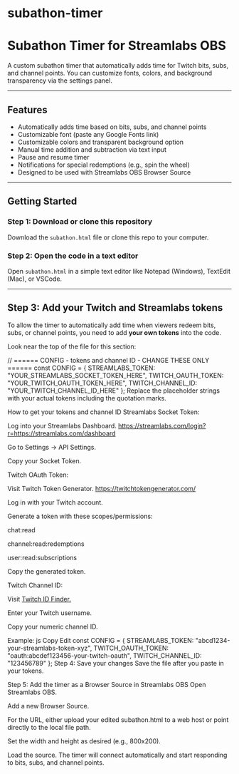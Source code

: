 # subathon-timer

# Subathon Timer for Streamlabs OBS

A custom subathon timer that automatically adds time for Twitch bits, subs, and channel points. You can customize fonts, colors, and background transparency via the settings panel.

---

## Features

- Automatically adds time based on bits, subs, and channel points
- Customizable font (paste any Google Fonts link)
- Customizable colors and transparent background option
- Manual time addition and subtraction via text input
- Pause and resume timer
- Notifications for special redemptions (e.g., spin the wheel)
- Designed to be used with Streamlabs OBS Browser Source

---

## Getting Started

### Step 1: Download or clone this repository

Download the `subathon.html` file or clone this repo to your computer.

### Step 2: Open the code in a text editor

Open `subathon.html` in a simple text editor like Notepad (Windows), TextEdit (Mac), or VSCode.

---

## Step 3: Add your Twitch and Streamlabs tokens

To allow the timer to automatically add time when viewers redeem bits, subs, or channel points, you need to add **your own tokens** into the code.

Look near the top of the file for this section:


// ====== CONFIG - tokens and channel ID - CHANGE THESE ONLY ======
const CONFIG = {
  STREAMLABS_TOKEN: "YOUR_STREAMLABS_SOCKET_TOKEN_HERE",
  TWITCH_OAUTH_TOKEN: "YOUR_TWITCH_OAUTH_TOKEN_HERE",
  TWITCH_CHANNEL_ID: "YOUR_TWITCH_CHANNEL_ID_HERE"
};
Replace the placeholder strings with your actual tokens including the quotation marks.

How to get your tokens and channel ID
Streamlabs Socket Token:

Log into your Streamlabs Dashboard. https://streamlabs.com/login?r=https://streamlabs.com/dashboard

Go to Settings → API Settings.

Copy your Socket Token.

Twitch OAuth Token:

Visit Twitch Token Generator. https://twitchtokengenerator.com/

Log in with your Twitch account.

Generate a token with these scopes/permissions:

chat:read

channel:read:redemptions

user:read:subscriptions

Copy the generated token.

Twitch Channel ID:

Visit [Twitch ID Finder.](https://www.streamweasels.com/tools/convert-twitch-username-%20to-user-id/)

Enter your Twitch username.

Copy your numeric channel ID.

Example:
js
Copy
Edit
const CONFIG = {
  STREAMLABS_TOKEN: "abcd1234-your-streamlabs-token-xyz",
  TWITCH_OAUTH_TOKEN: "oauth:abcdef123456-your-twitch-oauth",
  TWITCH_CHANNEL_ID: "123456789"
};
Step 4: Save your changes
Save the file after you paste in your tokens.

Step 5: Add the timer as a Browser Source in Streamlabs OBS
Open Streamlabs OBS.

Add a new Browser Source.

For the URL, either upload your edited subathon.html to a web host or point directly to the local file path.

Set the width and height as desired (e.g., 800x200).

Load the source. The timer will connect automatically and start responding to bits, subs, and channel points.
